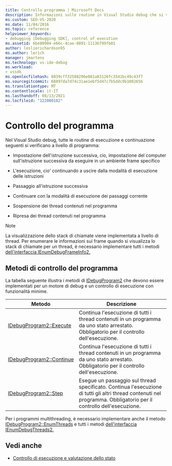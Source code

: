 ```yaml
---
title: Controllo programma | Microsoft Docs
description: Informazioni sulle routine in Visual Studio debug che si verificano a livello di programma, ad esempio l'esecuzione, l'esecuzione di istruzioni, la continuazione e la sospensione/ripresa di thread.
ms.custom: SEO-VS-2020
ms.date: 11/04/2016
ms.topic: reference
helpviewer_keywords:
- debugging [Debugging SDK], control of execution
ms.assetid: 6be80904-e66c-4cae-8891-1113b799fb01
author: leslierichardson95
ms.author: lerich
manager: jmartens
ms.technology: vs-ide-debug
ms.workload:
- vssdk
ms.openlocfilehash: 6039cff32588296e861a83126fc3541bc49c43f7
ms.sourcegitcommit: 68897da7d74c31ae1ebf5d47c7b5ddc9b108265b
ms.translationtype: MT
ms.contentlocale: it-IT
ms.lasthandoff: 08/13/2021
ms.locfileid: "122080182"
---
```

# <a name="program-control"></a>Controllo del programma
Nel Visual Studio debug, tutte le routine di esecuzione e continuazione seguenti si verificano a livello di programma:

- Impostazione dell'istruzione successiva, cio, impostazione del computer sull'istruzione successiva da eseguire in un ambiente frame specifico

- L'esecuzione, cio' continuando a uscire dalla modalità di esecuzione delle istruzioni

- Passaggio all'istruzione successiva

- Continuare con la modalità di esecuzione dei passaggi corrente

- Sospensione dei thread contenuti nel programma

- Ripresa dei thread contenuti nel programma

> [!NOTE]
> La visualizzazione dello stack di chiamate viene implementata a livello di thread. Per enumerare le informazioni sui frame quando si visualizza lo stack di chiamate per un thread, è necessario implementare tutti i metodi [dell'interfaccia IEnumDebugFrameInfo2.](../../extensibility/debugger/reference/ienumdebugframeinfo2.md)

## <a name="methods-of-program-control"></a>Metodi di controllo del programma
 La tabella seguente illustra i metodi di [IDebugProgram2](../../extensibility/debugger/reference/idebugprogram2.md) che devono essere implementati per un motore di debug e un controllo di esecuzione con funzionalità minime.

|Metodo|Descrizione|
|------------|-----------------|
|[IDebugProgram2::Execute](../../extensibility/debugger/reference/idebugprogram2-execute.md)|Continua l'esecuzione di tutti i thread contenuti in un programma da uno stato arrestato. Obbligatorio per il controllo dell'esecuzione.|
|[IDebugProgram2::Continue](../../extensibility/debugger/reference/idebugprogram2-continue.md)|Continua l'esecuzione di tutti i thread contenuti in un programma da uno stato arrestato. Obbligatorio per il controllo dell'esecuzione.|
|[IDebugProgram2::Step](../../extensibility/debugger/reference/idebugprogram2-step.md)|Esegue un passaggio sul thread specificato. Continua l'esecuzione di tutti gli altri thread contenuti nel programma. Obbligatorio per il controllo dell'esecuzione.|

 Per i programmi multithreading, è necessario implementare anche il metodo [IDebugProgram2::EnumThreads](../../extensibility/debugger/reference/idebugprogram2-enumthreads.md) e tutti i metodi [dell'interfaccia IEnumDebugThreads2.](../../extensibility/debugger/reference/ienumdebugthreads2.md)

## <a name="see-also"></a>Vedi anche
- [Controllo di esecuzione e valutazione dello stato](../../extensibility/debugger/execution-control-and-state-evaluation.md)
